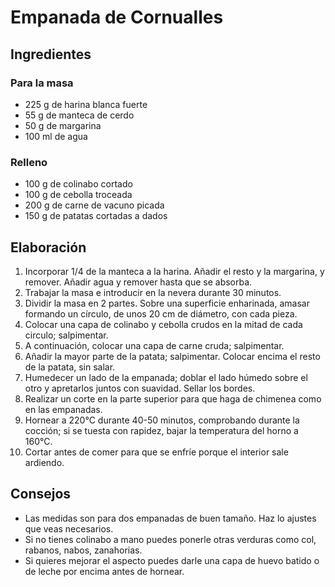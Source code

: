 # Empanada de Cornualles
## Ingredientes
### Para la masa
- 225 g de harina blanca fuerte
- 55 g de manteca de cerdo
- 50 g de margarina
- 100 ml de agua
### Relleno
- 100 g de colinabo cortado
- 100 g de cebolla troceada
- 200 g de carne de vacuno picada 
- 150 g de patatas cortadas a dados
## Elaboración
1. Incorporar 1/4 de la manteca a la harina. Añadir el resto y la margarina, y remover. Añadir agua y remover hasta que se absorba.
2. Trabajar la masa e introducir en la nevera durante 30 minutos. 
3. Dividir la masa en 2 partes. Sobre una superficie enharinada, amasar formando un círculo, de unos 20 cm de diámetro, con cada pieza.
4. Colocar una capa de colinabo y cebolla crudos en la mitad de cada circulo; salpimentar.
5. A continuación, colocar una capa de carne cruda; salpimentar.
6. Añadir la mayor parte de la patata; salpimentar. Colocar encima el resto de la patata, sin salar.
7. Humedecer un lado de la empanada; doblar el lado húmedo sobre el otro y apretarlos juntos con suavidad. Sellar los bordes.
8. Realizar un corte en la parte superior para que haga de chimenea como en las empanadas.
9. Hornear a 220°C durante 40-50 minutos, comprobando durante la cocción; si se tuesta con rapidez, bajar la temperatura del horno a 160°C.
10. Cortar antes de comer para que se enfríe porque el interior sale ardiendo.
## Consejos
- Las medidas son para dos empanadas de buen tamaño. Haz lo ajustes que veas necesarios.
- Si no tienes colinabo a mano puedes ponerle otras verduras como col, rabanos, nabos, zanahorias.
- Si quieres mejorar el aspecto puedes darle una capa de huevo batido o de leche por encima antes de hornear.
